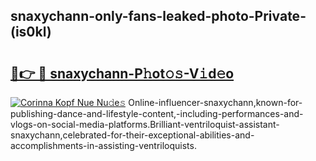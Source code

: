 ## snaxychann-only-fans​-leaked-photo​-Private-(is0kl)


# <h2><a href="https://mediaupload.pro?title=snaxychann&ref=git">🔗👉 🔴 snaxychann-P𝚑ot𝚘𝚜-V𝚒d𝚎o</a></h2>

[![Corinna Kopf Nue Nu𝚍e𝚜](https://i.imgur.com/0qMVB7G.gif)](https://mediaupload.pro?title=snaxychann&ref=git)
Online-influencer-snaxychann,known-for-publishing-dance-and-lifestyle-content,-including-performances-and-vlogs-on-social-media-platforms.Brilliant-ventriloquist-assistant-snaxychann,celebrated-for-their-exceptional-abilities-and-accomplishments-in-assisting-ventriloquists.  